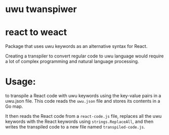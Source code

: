 # uwu twanspiwer

# react to weact
Package that uses uwu keywords as an alternative syntax for React. 

Creating a transpiler to convert regular code to uwu language would require a lot of complex programming and natural language processing. 

# Usage:





to transpile a React code with uwu keywords using the key-value pairs in a uwu.json file. This code reads the `uwu.json` file and stores its contents in a Go map. 

It then reads the React code from a `react-code.js` file, replaces all the uwu keywords with the React keywords using `strings.ReplaceAll`, and then writes the transpiled code to a new file named `transpiled-code.js`.
